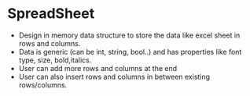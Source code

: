 # SpreadSheet
- Design in memory data structure to store the data like excel sheet in rows and columns.
- Data is generic (can be int, string, bool..) and has properties like font type, size, bold,italics.
- User can add more rows and columns at the end
- User can also insert rows and columns in between existing rows/columns.